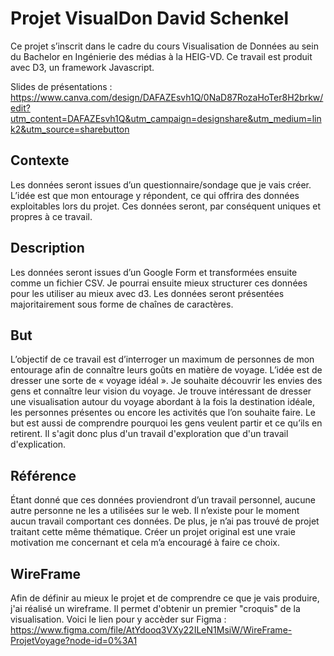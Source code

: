 # Projet VisualDon David Schenkel

Ce projet s’inscrit dans le cadre du cours Visualisation de Données au sein du Bachelor en Ingénierie des médias à la HEIG-VD. Ce travail est produit avec D3, un framework Javascript. 

Slides de présentations : https://www.canva.com/design/DAFAZEsvh1Q/0NaD87RozaHoTer8H2brkw/edit?utm_content=DAFAZEsvh1Q&utm_campaign=designshare&utm_medium=link2&utm_source=sharebutton




## Contexte  

Les données seront issues d’un questionnaire/sondage que je vais créer. L’idée est que mon entourage y répondent, ce qui offrira des données exploitables lors du projet. Ces données seront, par conséquent uniques et propres à ce travail.



## Description 

Les données seront issues d’un Google Form et transformées ensuite comme un fichier CSV. Je pourrai ensuite mieux structurer ces données pour les utiliser au mieux avec d3. Les données seront présentées majoritairement sous forme de chaînes de caractères.  



## But 

L’objectif de ce travail est d’interroger un maximum de personnes de mon entourage afin de connaître leurs goûts en matière de voyage. L’idée est de dresser une sorte de « voyage idéal ». Je souhaite découvrir les envies des gens et connaître leur vision du voyage. Je trouve intéressant de dresser une visualisation autour du voyage abordant à la fois la destination idéale, les personnes présentes ou encore les activités que l’on souhaite faire. Le but est aussi de comprendre pourquoi les gens veulent partir et ce qu’ils en retirent. Il s'agit donc plus d'un travail d'exploration que d'un travail d'explication. 



## Référence  

Étant donné que ces données proviendront d’un travail personnel, aucune autre personne ne les a utilisées sur le web. Il n’existe pour le moment aucun travail comportant ces données. De plus, je n’ai pas trouvé de projet traitant cette même thématique. Créer un projet original est une vraie motivation me concernant et cela m’a encouragé à faire ce choix.

## WireFrame

Afin de définir au mieux le projet et de comprendre ce que je vais produire, j'ai réalisé un wireframe. Il permet d'obtenir un premier "croquis" de la visualisation. 
Voici le lien pour y accèder sur Figma : https://www.figma.com/file/AtYdooq3VXy22ILeN1MsiW/WireFrame-ProjetVoyage?node-id=0%3A1
